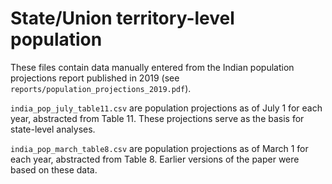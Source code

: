 # State/Union territory-level population

These files contain data manually entered from the Indian population projections report published in 2019 (see `reports/population_projections_2019.pdf`).

`india_pop_july_table11.csv` are population projections as of July 1 for each year, abstracted from Table 11. These projections serve as the basis for state-level analyses.

`india_pop_march_table8.csv` are population projections as of March 1 for each year, abstracted from Table 8. Earlier versions of the paper were based on these data.

